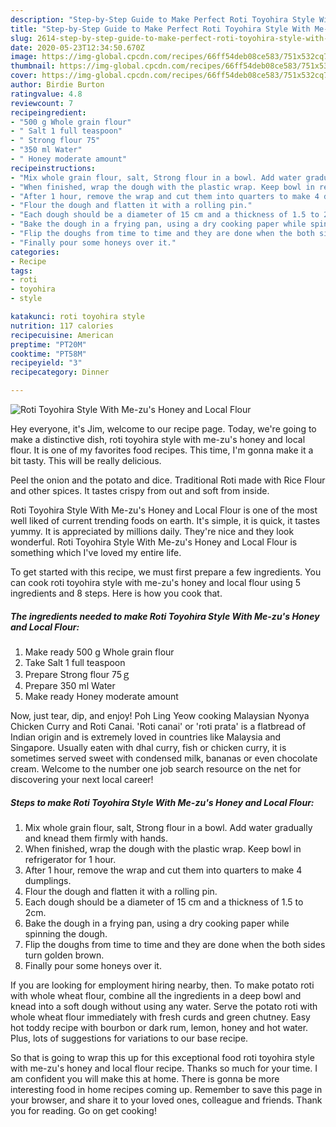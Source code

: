 ```yaml
---
description: "Step-by-Step Guide to Make Perfect Roti Toyohira Style With Me-zu&amp;#39;s Honey and Local Flour"
title: "Step-by-Step Guide to Make Perfect Roti Toyohira Style With Me-zu&amp;#39;s Honey and Local Flour"
slug: 2614-step-by-step-guide-to-make-perfect-roti-toyohira-style-with-me-zu-and-39-s-honey-and-local-flour
date: 2020-05-23T12:34:50.670Z
image: https://img-global.cpcdn.com/recipes/66ff54deb08ce583/751x532cq70/roti-toyohira-style-with-me-zus-honey-and-local-flour-recipe-main-photo.jpg
thumbnail: https://img-global.cpcdn.com/recipes/66ff54deb08ce583/751x532cq70/roti-toyohira-style-with-me-zus-honey-and-local-flour-recipe-main-photo.jpg
cover: https://img-global.cpcdn.com/recipes/66ff54deb08ce583/751x532cq70/roti-toyohira-style-with-me-zus-honey-and-local-flour-recipe-main-photo.jpg
author: Birdie Burton
ratingvalue: 4.8
reviewcount: 7
recipeingredient:
- "500 g Whole grain flour"
- " Salt 1 full teaspoon"
- " Strong flour 75"
- "350 ml Water"
- " Honey moderate amount"
recipeinstructions:
- "Mix whole grain flour, salt, Strong flour in a bowl. Add water gradually and knead them firmly with hands."
- "When finished, wrap the dough with the plastic wrap. Keep bowl in refrigerator for 1 hour."
- "After 1 hour, remove the wrap and cut them into quarters to make 4 dumplings."
- "Flour the dough and flatten it with a rolling pin."
- "Each dough should be a diameter of 15 cm and a thickness of 1.5 to 2cm."
- "Bake the dough in a frying pan, using a dry cooking paper while spinning the dough."
- "Flip the doughs from time to time and they are done when the both sides turn golden brown."
- "Finally pour some honeys over it."
categories:
- Recipe
tags:
- roti
- toyohira
- style

katakunci: roti toyohira style 
nutrition: 117 calories
recipecuisine: American
preptime: "PT20M"
cooktime: "PT58M"
recipeyield: "3"
recipecategory: Dinner

---
```



![Roti Toyohira Style With Me-zu&#39;s Honey and Local Flour](https://img-global.cpcdn.com/recipes/66ff54deb08ce583/751x532cq70/roti-toyohira-style-with-me-zus-honey-and-local-flour-recipe-main-photo.jpg)

Hey everyone, it's Jim, welcome to our recipe page. Today, we're going to make a distinctive dish, roti toyohira style with me-zu&#39;s honey and local flour. It is one of my favorites food recipes. This time, I'm gonna make it a bit tasty. This will be really delicious.

Peel the onion and the potato and dice. Traditional Roti made with Rice Flour and other spices. It tastes crispy from out and soft from inside.

Roti Toyohira Style With Me-zu&#39;s Honey and Local Flour is one of the most well liked of current trending foods on earth. It's simple, it is quick, it tastes yummy. It is appreciated by millions daily. They're nice and they look wonderful. Roti Toyohira Style With Me-zu&#39;s Honey and Local Flour is something which I've loved my entire life.


To get started with this recipe, we must first prepare a few ingredients. You can cook roti toyohira style with me-zu&#39;s honey and local flour using 5 ingredients and 8 steps. Here is how you cook that.

<!--inarticleads1-->

##### The ingredients needed to make Roti Toyohira Style With Me-zu&#39;s Honey and Local Flour:

1. Make ready 500 g Whole grain flour
1. Take  Salt 1 full teaspoon
1. Prepare  Strong flour 75ｇ
1. Prepare 350 ml Water
1. Make ready  Honey moderate amount


Now, just tear, dip, and enjoy! Poh Ling Yeow cooking Malaysian Nyonya Chicken Curry and Roti Canai. &#39;Roti canai&#39; or &#39;roti prata&#39; is a flatbread of Indian origin and is extremely loved in countries like Malaysia and Singapore. Usually eaten with dhal curry, fish or chicken curry, it is sometimes served sweet with condensed milk, bananas or even chocolate cream. Welcome to the number one job search resource on the net for discovering your next local career! 

<!--inarticleads2-->

##### Steps to make Roti Toyohira Style With Me-zu&#39;s Honey and Local Flour:

1. Mix whole grain flour, salt, Strong flour in a bowl. Add water gradually and knead them firmly with hands.
1. When finished, wrap the dough with the plastic wrap. Keep bowl in refrigerator for 1 hour.
1. After 1 hour, remove the wrap and cut them into quarters to make 4 dumplings.
1. Flour the dough and flatten it with a rolling pin.
1. Each dough should be a diameter of 15 cm and a thickness of 1.5 to 2cm.
1. Bake the dough in a frying pan, using a dry cooking paper while spinning the dough.
1. Flip the doughs from time to time and they are done when the both sides turn golden brown.
1. Finally pour some honeys over it.


If you are looking for employment hiring nearby, then. To make potato roti with whole wheat flour, combine all the ingredients in a deep bowl and knead into a soft dough without using any water. Serve the potato roti with whole wheat flour immediately with fresh curds and green chutney. Easy hot toddy recipe with bourbon or dark rum, lemon, honey and hot water. Plus, lots of suggestions for variations to our base recipe. 

So that is going to wrap this up for this exceptional food roti toyohira style with me-zu&#39;s honey and local flour recipe. Thanks so much for your time. I am confident you will make this at home. There is gonna be more interesting food in home recipes coming up. Remember to save this page in your browser, and share it to your loved ones, colleague and friends. Thank you for reading. Go on get cooking!
